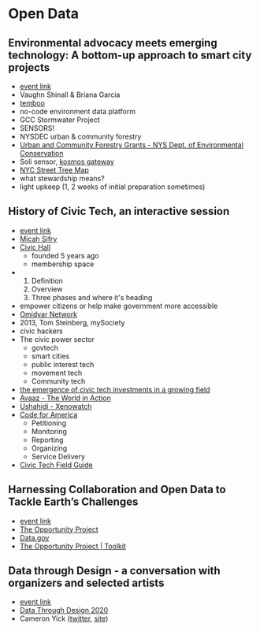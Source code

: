 # Open Data

## Environmental advocacy meets emerging technology: A bottom-up approach to smart city projects       


- [event link](https://nycsodata20.sched.com/event/aOVg/environmental-advocacy-meets-emerging-technology-a-bottom-up-approach-to-smart-city-projects)
- Vaughn Shinall & Briana Garcia
- [temboo](https://temboo.com/)
- no-code environment data platform
- GCC Stormwater Project
- SENSORS!
- NYSDEC urban & community forestry
- [Urban and Community Forestry Grants - NYS Dept. of Environmental Conservation](https://www.dec.ny.gov/lands/5285.html)
- Soli sensor, [kosmos gateway](https://kosmos.temboo.com/assets/docs/pdfs/ESP32_Setup_Guide.pdf)
- [NYC Street Tree Map](https://tree-map.nycgovparks.org/)
- what stewardship means?
- light upkeep (1, 2 weeks of initial preparation sometimes)



## History of Civic Tech, an interactive session

- [event link](https://nycsodata20.sched.com/event/aOXl/history-of-civic-tech-an-interactive-session)
- [Micah Sifry](https://twitter.com/mlsif)
- [Civic Hall](https://civichall.org/)
  - founded 5 years ago
  - membership space
- 1. Definition
  2. Overview
  3. Three phases and where it's heading
- empower citizens or help make government more accessible
- [Omidyar Network](https://www.omidyar.com/)
- 2013, Tom Steinberg, mySociety
- civic hackers
- The civic power sector
  - govtech
  - smart cities
  - public interest tech
  - movement tech
  - Community tech
- [the emergence of civic tech investments in a growing field](https://knightfoundation.org/articles/emergence-civic-tech/)
- [Avaaz - The World in Action](https://secure.avaaz.org/page/en/)
- [Ushahidi - Xenowatch](https://xenowatch.ushahidi.io/views/map)
- [ Code for America](https://www.codeforamerica.org/)
  - Petitioning
  - Monitoring
  - Reporting
  - Organizing
  - Service Delivery
- [Civic Tech Field Guide](https://civictech.guide/)



## Harnessing Collaboration and Open Data to Tackle Earth’s Challenges



- [event link](https://nycsodata20.sched.com/event/aOXT/harnessing-collaboration-and-open-data-to-tackle-earths-challenges)
- [The Opportunity Project](https://opportunity.census.gov/)
- [Data.gov](https://www.data.gov/)
- [The Opportunity Project | Toolkit](https://opportunity.census.gov/toolkit/)

##  Data through Design - a conversation with organizers and selected artists         

- [event link](https://nycsodata20.sched.com/event/aOX8/data-through-design-a-conversation-with-organizers-and-selected-artists)
- [Data Through Design 2020](https://2020.datathroughdesign.com/)
- Cameron Yick ([twitter](https://twitter.com/hydrosquall?lang=en), [site](https://www.cameronyick.us/))

